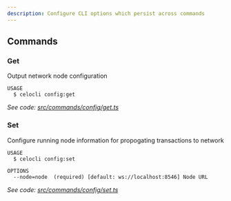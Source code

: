 ```yaml
---
description: Configure CLI options which persist across commands
---
```


## Commands

### Get

Output network node configuration

```
USAGE
  $ celocli config:get
```

_See code: [src/commands/config/get.ts](https://github.com/celo-org/celo-monorepo/tree/master/packages/cli/src/commands/config/get.ts)_

### Set

Configure running node information for propogating transactions to network

```
USAGE
  $ celocli config:set

OPTIONS
  --node=node  (required) [default: ws://localhost:8546] Node URL
```

_See code: [src/commands/config/set.ts](https://github.com/celo-org/celo-monorepo/tree/master/packages/cli/src/commands/config/set.ts)_
